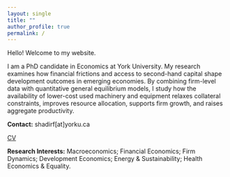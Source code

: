 ```yaml
---
layout: single
title: ""
author_profile: true
permalink: /
---
```

Hello! Welcome to my website.

I am a PhD candidate in Economics at York University. My research examines how financial frictions and access to second-hand capital shape development outcomes in emerging economies. By combining firm-level data with quantitative general equilibrium models, I study how the availability of lower-cost used machinery and equipment relaxes collateral constraints, improves resource allocation, supports firm growth, and raises aggregate productivity.

**Contact:** shadirf[at]yorku.ca
 
<a href="/files/cv(2).pdf" target="_blank" class="btn btn--primary">CV</a>
 

**Research Interests:** Macroeconomics; Financial Economics; Firm Dynamics; Development Economics; Energy & Sustainability; Health Economics & Equality.


